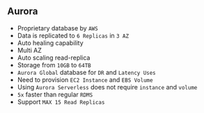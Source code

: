 ## Aurora

- Proprietary database by `AWS`
- Data is replicated to `6 Replicas` in `3 AZ`
- Auto healing capability
- Multi AZ
- Auto scaling read-replica
- Storage from `10GB` to `64TB`
- `Aurora Global` database for `DR` and `Latency Uses`
- Need to provision `EC2 Instance` and `EBS Volume`
- Using `Aurora Serverless` does not require `instance` and `volume`
- `5x` faster than regular `RDMS`
- Support `MAX 15 Read Replicas`
